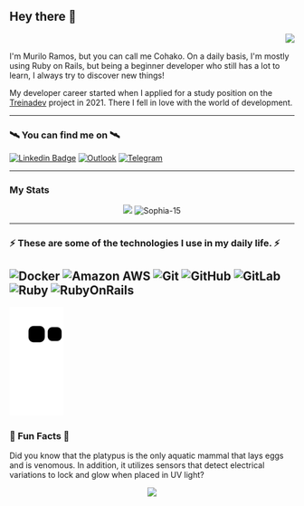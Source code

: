 ## Hey there 👋 
<p> 
 <img align="right" src="https://visitor-badge.laobi.icu/badge?page_id=cohako.cohako"/>
</p>
</br>
<p>
I'm Murilo Ramos, but you can call me Cohako.
On a daily basis, I'm mostly using Ruby on Rails, but being a beginner
developer who still has a lot to learn, I always try to discover new things!

My developer career started when I applied for a study position on the [Treinadev](https://treinadev.com.br/) project in 2021.
There I fell in love with the world of development.
</p>

---
### 🛰️ You can find me on 🛰️

[![Linkedin Badge](https://img.shields.io/badge/-Murilo_Ramos-blue?style=flat-square&logo=Linkedin&logoColor=white&link=www.linkedin.com/in/muriloramos)](https://www.linkedin.com/in/muriloramos/)
[![Outlook](https://img.shields.io/badge/muri.ilo@hotmail.com-0078D4?style=flat-square&logo=microsoft-outlook&logoColor=white&link=mailto:muri.ilo@hotmail.com)](mailto:muri.ilo@hotmail.com)
[![Telegram](https://img.shields.io/badge/Cohako-2CA5E0?style=flat-square&logo=telegram&logoColor=white)](https://t.me/Cohako)

---
### My Stats

<p align="center">
<img height="165em" src="https://github-readme-stats.vercel.app/api?username=cohako&count_private=true&show_icons=true&include_all_commits=true&theme=radical"/>
<img height="165em" src="https://github-readme-stats.vercel.app/api/top-langs/?username=cohako&hide=TeX&layout=compact&theme=radical" alt="Sophia-15"/>
</p>

---
### ⚡ These are some of the technologies I use in my daily life. ⚡

![Docker](https://img.shields.io/badge/-Docker-black?style=flat-square&logo=docker)
![Amazon AWS](https://img.shields.io/badge/Amazon%20AWS-232F3E?style=flat-square&logo=amazon-aws)
![Git](https://img.shields.io/badge/-Git-black?style=flat-square&logo=git)
![GitHub](https://img.shields.io/badge/-GitHub-181717?style=flat-square&logo=github)
![GitLab](https://img.shields.io/badge/-GitLab-FCA121?style=flat-square&logo=gitlab)
![Ruby](https://img.shields.io/badge/-Ruby-red?style=flat-square&logo=ruby)
![RubyOnRails](https://img.shields.io/badge/-RubyOnRails-red?style=flat-square&logo=rubyonrails)
---

![Snakesss](https://github.com/cohako/cohako/blob/output/github-contribution-grid-snake.svg)

### 📣 Fun Facts 📣

   Did you know that the platypus is the only aquatic mammal that lays eggs and is venomous. In addition, it utilizes sensors that detect electrical variations to lock and glow when placed in UV light?


<p align="center">
 <img height="100em" src="https://www.clipartmax.com/png/full/166-1661075_kawaii-platypus-gif.png"/>
</p>
  


<!--
**cohako/cohako** is a ✨ _special_ ✨ repository because its `README.md` (this file) appears on your GitHub profile.

Here are some ideas to get you started:

- 🔭 I’m currently working on ...
- 🌱 I’m currently learning ...
- 👯 I’m looking to collaborate on ...
- 🤔 I’m looking for help with ...
- 💬 Ask me about ...
- 📫 How to reach me: ...
- 😄 Pronouns: ...
- ⚡ Fun fact: ...
-->
